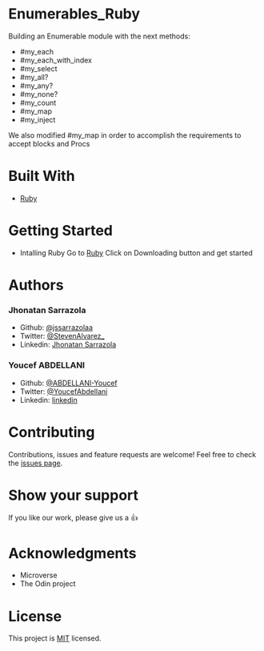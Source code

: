 # Enumerables_Ruby

Building an Enumerable module with the next methods:

- #my_each
- #my_each_with_index
- #my_select
- #my_all?
- #my_any?
- #my_none?
- #my_count
- #my_map
- #my_inject

We also modified #my_map in order to accomplish the requirements to accept blocks and Procs

# Built With

- [Ruby](https://www.ruby-lang.org/en/)

# Getting Started

- Intalling Ruby 
  Go to [Ruby](https://www.ruby-lang.org/en/)
  Click on Downloading button and get started

# Authors

### Jhonatan Sarrazola

- Github: [@jssarrazolaa](https://github.com/jssarrazolaa)
- Twitter: [@StevenAlvarez_](https://twitter.com/StevenAlvarez_)
- Linkedin: [Jhonatan Sarrazola](https://www.linkedin.com/in/jhonatan-sarrazola-6a46a01a5/)

### Youcef ABDELLANI

- Github: [@ABDELLANI-Youcef](https://github.com/ABDELLANI-Youcef)
- Twitter: [@YoucefAbdellani](https://twitter.com/YoucefAbdellani)
- Linkedin: [linkedin](https://www.linkedin.com/in/youcef-abdellani-b79361124/) 

# Contributing

Contributions, issues and feature requests are welcome!
Feel free to check the [issues page](https://github.com/jssarrazolaa/Enumerables_Ruby/issues).

# Show your support

If you like our work, please give us a :+1:

# Acknowledgments

- Microverse
- The Odin project

# License

This project is [MIT](https://opensource.org/licenses/MIT) licensed.
